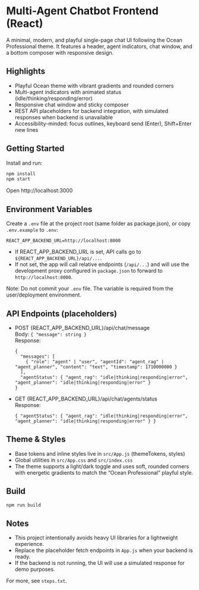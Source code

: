 # Multi-Agent Chatbot Frontend (React)

A minimal, modern, and playful single-page chat UI following the Ocean Professional theme. It features a header, agent indicators, chat window, and a bottom composer with responsive design.

## Highlights
- Playful Ocean theme with vibrant gradients and rounded corners
- Multi-agent indicators with animated status (idle/thinking/responding/error)
- Responsive chat window and sticky composer
- REST API placeholders for backend integration, with simulated responses when backend is unavailable
- Accessibility-minded: focus outlines, keyboard send (Enter), Shift+Enter new lines

## Getting Started

Install and run:

```bash
npm install
npm start
```

Open http://localhost:3000

## Environment Variables

Create a `.env` file at the project root (same folder as package.json), or copy `.env.example` to `.env`:

```
REACT_APP_BACKEND_URL=http://localhost:8000
```

- If REACT_APP_BACKEND_URL is set, API calls go to `${REACT_APP_BACKEND_URL}/api/...`.
- If not set, the app will call relative endpoints (`/api/...`) and will use the development proxy configured in `package.json` to forward to `http://localhost:8000`.

Note: Do not commit your `.env` file. The variable is required from the user/deployment environment.

## API Endpoints (placeholders)
- POST {REACT_APP_BACKEND_URL}/api/chat/message  
  Body: `{ "message": string }`  
  Response: 
  ```
  {
    "messages": [
      { "role": "agent" | "user", "agentId": "agent_rag" | "agent_planner", "content": "text", "timestamp": 1710000000 }
    ],
    "agentStatus": { "agent_rag": "idle|thinking|responding|error", "agent_planner": "idle|thinking|responding|error" }
  }
  ```

- GET {REACT_APP_BACKEND_URL}/api/chat/agents/status  
  Response: 
  ```
  { "agentStatus": { "agent_rag": "idle|thinking|responding|error", "agent_planner": "idle|thinking|responding|error" } }
  ```

## Theme & Styles
- Base tokens and inline styles live in `src/App.js` (themeTokens, styles)
- Global utilities in `src/App.css` and `src/index.css`
- The theme supports a light/dark toggle and uses soft, rounded corners with energetic gradients to match the “Ocean Professional” playful style.

## Build
```bash
npm run build
```

## Notes
- This project intentionally avoids heavy UI libraries for a lightweight experience.
- Replace the placeholder fetch endpoints in `App.js` when your backend is ready.
- If the backend is not running, the UI will use a simulated response for demo purposes.

For more, see `steps.txt`.
